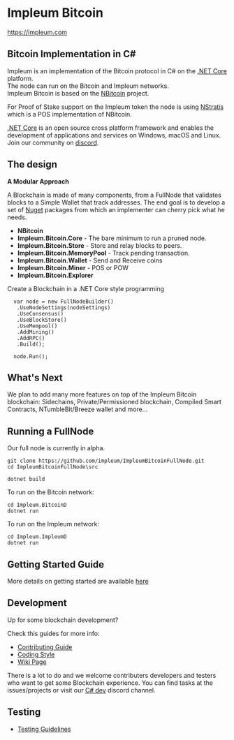 
Impleum Bitcoin
===============

https://impleum.com

Bitcoin Implementation in C#
----------------------------

Impleum is an implementation of the Bitcoin protocol in C# on the [.NET Core](https://dotnet.github.io/) platform.  
The node can run on the Bitcoin and Impleum networks.  
Impleum Bitcoin is based on the [NBitcoin](https://github.com/MetacoSA/NBitcoin) project.  

For Proof of Stake support on the Impleum token the node is using [NStratis](https://github.com/stratisproject/NStratis) which is a POS implementation of NBitcoin.  

[.NET Core](https://dotnet.github.io/) is an open source cross platform framework and enables the development of applications and services on Windows, macOS and Linux.  
Join our community on [discord](https://discord.gg/AyV8Ssa).  

The design
----------

**A Modular Approach**

A Blockchain is made of many components, from a FullNode that validates blocks to a Simple Wallet that track addresses.
The end goal is to develop a set of [Nuget](https://en.wikipedia.org/wiki/NuGet) packages from which an implementer can cherry pick what he needs.

* **NBitcoin**
* **Impleum.Bitcoin.Core**  - The bare minimum to run a pruned node.
* **Impleum.Bitcoin.Store** - Store and relay blocks to peers.
* **Impleum.Bitcoin.MemoryPool** - Track pending transaction.
* **Impleum.Bitcoin.Wallet** - Send and Receive coins
* **Impleum.Bitcoin.Miner** - POS or POW
* **Impleum.Bitcoin.Explorer**


Create a Blockchain in a .NET Core style programming
```
  var node = new FullNodeBuilder()
   .UseNodeSettings(nodeSettings)
   .UseConsensus()
   .UseBlockStore()
   .UseMempool()
   .AddMining()
   .AddRPC()
   .Build();

  node.Run();
```

What's Next
----------

We plan to add many more features on top of the Impleum Bitcoin blockchain:
Sidechains, Private/Permissioned blockchain, Compiled Smart Contracts, NTumbleBit/Breeze wallet and more...

Running a FullNode
------------------

Our full node is currently in alpha.  

```
git clone https://github.com/impleum/ImpleumBitcoinFullNode.git  
cd ImpleumBitcoinFullNode\src

dotnet build

```

To run on the Bitcoin network:
```
cd Impleum.BitcoinD
dotnet run
```  

To run on the Impleum network:
```
cd Impleum.ImpleumD
dotnet run
```  

Getting Started Guide
-----------
More details on getting started are available [here](https://github.com/impleum/ImpleumBitcoinFullNode/blob/master/Documentation/getting-started.md)

Development
-----------
Up for some blockchain development?

Check this guides for more info:
* [Contributing Guide](Documentation/contributing.md)
* [Coding Style](Documentation/coding-style.md)
* [Wiki Page](https://stratisplatform.atlassian.net/wiki/spaces/WIKI/overview)

There is a lot to do and we welcome contributers developers and testers who want to get some Blockchain experience.
You can find tasks at the issues/projects or visit our [C# dev](https://discord.gg/AyV8Ssa) discord channel.

Testing
-------
* [Testing Guidelines](Documentation/testing-guidelines.md) 
